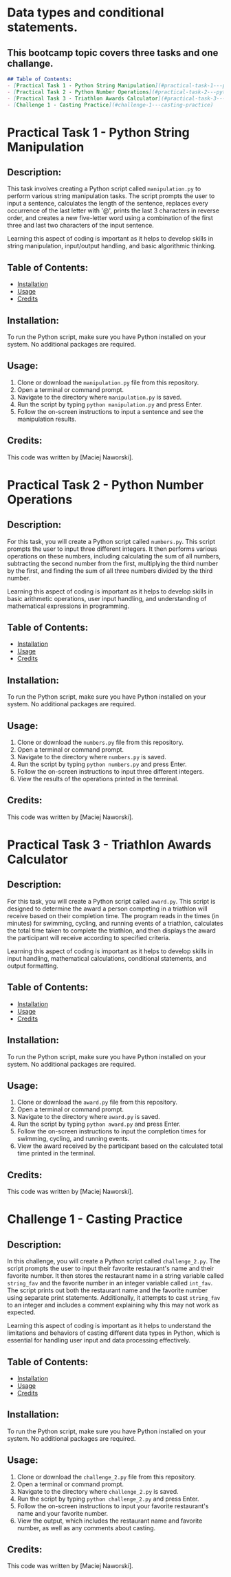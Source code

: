 # Data types and conditional statements.
 
 ## This bootcamp topic covers three tasks and one challange.

```markdown
## Table of Contents:
- [Practical Task 1 - Python String Manipulation](#practical-task-1---python-string-manipulation)
- [Practical Task 2 - Python Number Operations](#practical-task-2---python-number-operations)
- [Practical Task 3 - Triathlon Awards Calculator](#practical-task-3---triathlon-awards-calculator)
- [Challenge 1 - Casting Practice](#challenge-1---casting-practice)
```

# Practical Task 1 - Python String Manipulation

## Description:
This task involves creating a Python script called `manipulation.py` to perform various string manipulation tasks. The script prompts the user to input a sentence, calculates the length of the sentence, replaces every occurrence of the last letter with '@', prints the last 3 characters in reverse order, and creates a new five-letter word using a combination of the first three and last two characters of the input sentence.

Learning this aspect of coding is important as it helps to develop skills in string manipulation, input/output handling, and basic algorithmic thinking.

## Table of Contents:
- [Installation](#installation)
- [Usage](#usage)
- [Credits](#credits)

## Installation:
To run the Python script, make sure you have Python installed on your system. No additional packages are required.

## Usage:
1. Clone or download the `manipulation.py` file from this repository.
2. Open a terminal or command prompt.
3. Navigate to the directory where `manipulation.py` is saved.
4. Run the script by typing `python manipulation.py` and press Enter.
5. Follow the on-screen instructions to input a sentence and see the manipulation results.

## Credits:
This code was written by [Maciej Naworski].

# Practical Task 2 - Python Number Operations

## Description:
For this task, you will create a Python script called `numbers.py`. This script prompts the user to input three different integers. It then performs various operations on these numbers, including calculating the sum of all numbers, subtracting the second number from the first, multiplying the third number by the first, and finding the sum of all three numbers divided by the third number.

Learning this aspect of coding is important as it helps to develop skills in basic arithmetic operations, user input handling, and understanding of mathematical expressions in programming.

## Table of Contents:
- [Installation](#installation)
- [Usage](#usage)
- [Credits](#credits)

## Installation:
To run the Python script, make sure you have Python installed on your system. No additional packages are required.

## Usage:
1. Clone or download the `numbers.py` file from this repository.
2. Open a terminal or command prompt.
3. Navigate to the directory where `numbers.py` is saved.
4. Run the script by typing `python numbers.py` and press Enter.
5. Follow the on-screen instructions to input three different integers.
6. View the results of the operations printed in the terminal.

## Credits:
This code was written by [Maciej Naworski].

# Practical Task 3 - Triathlon Awards Calculator

## Description:
For this task, you will create a Python script called `award.py`. This script is designed to determine the award a person competing in a triathlon will receive based on their completion time. The program reads in the times (in minutes) for swimming, cycling, and running events of a triathlon, calculates the total time taken to complete the triathlon, and then displays the award the participant will receive according to specified criteria.

Learning this aspect of coding is important as it helps to develop skills in input handling, mathematical calculations, conditional statements, and output formatting.

## Table of Contents:
- [Installation](#installation)
- [Usage](#usage)
- [Credits](#credits)

## Installation:
To run the Python script, make sure you have Python installed on your system. No additional packages are required.

## Usage:
1. Clone or download the `award.py` file from this repository.
2. Open a terminal or command prompt.
3. Navigate to the directory where `award.py` is saved.
4. Run the script by typing `python award.py` and press Enter.
5. Follow the on-screen instructions to input the completion times for swimming, cycling, and running events.
6. View the award received by the participant based on the calculated total time printed in the terminal.

## Credits:
This code was written by [Maciej Naworski].

# Challenge 1 - Casting Practice

## Description:
In this challenge, you will create a Python script called `challenge_2.py`. The script prompts the user to input their favorite restaurant's name and their favorite number. It then stores the restaurant name in a string variable called `string_fav` and the favorite number in an integer variable called `int_fav`. The script prints out both the restaurant name and the favorite number using separate print statements. Additionally, it attempts to cast `string_fav` to an integer and includes a comment explaining why this may not work as expected.

Learning this aspect of coding is important as it helps to understand the limitations and behaviors of casting different data types in Python, which is essential for handling user input and data processing effectively.

## Table of Contents:
- [Installation](#installation)
- [Usage](#usage)
- [Credits](#credits)

## Installation:
To run the Python script, make sure you have Python installed on your system. No additional packages are required.

## Usage:
1. Clone or download the `challenge_2.py` file from this repository.
2. Open a terminal or command prompt.
3. Navigate to the directory where `challenge_2.py` is saved.
4. Run the script by typing `python challenge_2.py` and press Enter.
5. Follow the on-screen instructions to input your favorite restaurant's name and your favorite number.
6. View the output, which includes the restaurant name and favorite number, as well as any comments about casting.

## Credits:
This code was written by [Maciej Naworski].